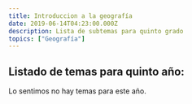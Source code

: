 ```yaml
---
title: Introduccion a la geografía
date: 2019-06-14T04:23:00.000Z
description: Lista de subtemas para quinto grado
topics: ["Geografía"]
---
```


## Listado de temas para quinto año:

Lo sentimos no hay temas para este año.
